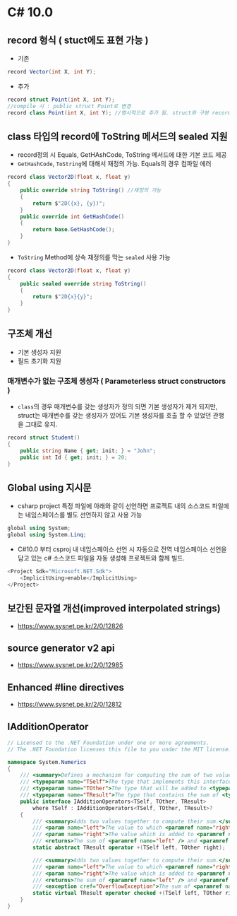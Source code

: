 # C# 10.0

## record 형식 ( stuct에도 표현 가능 )

- 기존

```csharp
record Vector(int X, int Y);
```

- 추가 

```csharp
record struct Point(int X, int Y); 
//compile 시 : public struct Point로 변경
record class Point(int X, int Y); //명시적으로 추가 됨. struct와 구분 record == record class
```

## class 타입의 record에 ToString 메서드의 sealed 지원

- record정의 시 Equals, GetHAshCode, ToString 메서드에 대한 기본 코드 제공
- `GetHashCode`, `ToString`에 대해서 재정의 가능.  Equals의 경우 컴파일 에러

```csharp
record class Vector2D(float x, float y)
{
    public override string ToString() //재정의 가능
    {
        return $"2D({x}, {y})";
    }
    public override int GetHashCode()
    {
        return base.GetHashCode();
    }
}
```

- `ToString` Method에 상속 재정의를 막는 `sealed` 사용 가능 

```csharp
record class Vector2D(float x, float y)
{
    public sealed override string ToString()
    {
        return $"2D{x}{y}";
    }
}
```

## 구조체 개선

- 기본 생성자 지원
- 필드 초기화 지원  

### 매개변수가 없는 구조체 생성자 ( Parameterless struct constructors )

- `class`의 경우 매개변수를 갖는 생성자가 정의 되면 기본 생성자가 제거 되지만, struct는 매개변수를 갖는 생성자가 있어도 기본 생성자를 호출 할 수 있었던 관행을 그대로 유지.

```csharp
record struct Student()
{
    public string Name { get; init; } = "John";
    public int Id { get; init; } = 20;
}
```

## Global using 지시문 

- csharp project 특정 파일에 아래와 같이 선언하면 프로젝트 내의 소스코드 파일에는 네임스페이스를 별도 선언하지 않고 사용 가능 

```csharp
global using System;
global using System.Linq;
```

- C#10.0 부터 csproj 내 네임스페이스 선언 시 자동으로 전역 네임스페이스 선언을 담고 있는 c# 소스코드 파일을 자동 생성해 프로젝트와 함께 빌드.

```csharp
<Project Sdk="Microsoft.NET.Sdk">
    <ImplicitUsing>enable</ImplicitUsing>
</Project>
```

## 보간된 문자열 개선(improved interpolated strings)

- https://www.sysnet.pe.kr/2/0/12826

## source generator v2 api

- https://www.sysnet.pe.kr/2/0/12985

## Enhanced #line directives 

- https://www.sysnet.pe.kr/2/0/12812

## IAdditionOperator

```csharp
// Licensed to the .NET Foundation under one or more agreements.
// The .NET Foundation licenses this file to you under the MIT license.

namespace System.Numerics
{
    /// <summary>Defines a mechanism for computing the sum of two values.</summary>
    /// <typeparam name="TSelf">The type that implements this interface.</typeparam>
    /// <typeparam name="TOther">The type that will be added to <typeparamref name="TSelf" />.</typeparam>
    /// <typeparam name="TResult">The type that contains the sum of <typeparamref name="TSelf" /> and <typeparamref name="TOther" />.</typeparam>
    public interface IAdditionOperators<TSelf, TOther, TResult>
        where TSelf : IAdditionOperators<TSelf, TOther, TResult>?
    {
        /// <summary>Adds two values together to compute their sum.</summary>
        /// <param name="left">The value to which <paramref name="right" /> is added.</param>
        /// <param name="right">The value which is added to <paramref name="left" />.</param>
        /// <returns>The sum of <paramref name="left" /> and <paramref name="right" />.</returns>
        static abstract TResult operator +(TSelf left, TOther right);

        /// <summary>Adds two values together to compute their sum.</summary>
        /// <param name="left">The value to which <paramref name="right" /> is added.</param>
        /// <param name="right">The value which is added to <paramref name="left" />.</param>
        /// <returns>The sum of <paramref name="left" /> and <paramref name="right" />.</returns>
        /// <exception cref="OverflowException">The sum of <paramref name="left" /> and <paramref name="right" /> is not representable by <typeparamref name="TResult" />.</exception>
        static virtual TResult operator checked +(TSelf left, TOther right) => left + right;
    }
}
```